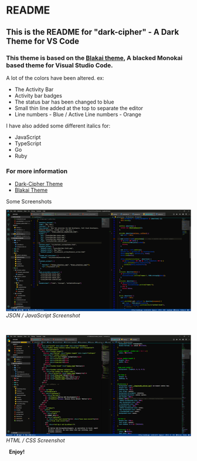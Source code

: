 # README

## This is the README for "dark-cipher" - A Dark Theme for VS Code

### This theme is based on the [Blakai theme](https://vscodethemes.com/e/asilverio.blackai-visual-studio-code), A blacked Monokai based theme for Visual Studio Code.

A lot of the colors have been altered. ex:

- The Activity Bar
- Activity bar badges
- The status bar has been changed to blue
- Small thin line added at the top to separate the editor
- Line numbers - Blue / Active Line numbers - Orange

I have also added some different italics for:

- JavaScript
- TypeScript
- Go
- Ruby

### For more information

- [Dark-Cipher Theme](https://github.com/Cipher-Coder/dark-cipher)
- [Blakai Theme](https://vscodethemes.com/e/asilverio.blackai-visual-studio-code)

Some Screenshots

![JSON/JS Screenshot](assets/jsonJs.png)
_JSON / JavaScript Screenshot_

&nbsp;

![HTML / CSS Screenshots](assets/htmlCssScreenshot.png)
_HTML / CSS Screenshot_

&nbsp;
**Enjoy!**
